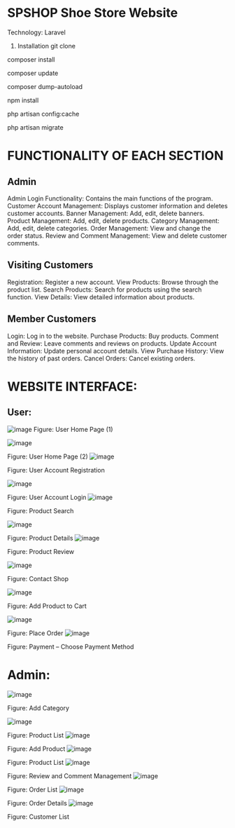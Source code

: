 # SPSHOP Shoe Store Website
Technology: Laravel

1. Installation
git clone <repo>

composer install

composer update

composer dump-autoload

npm install

php artisan config:cache

php artisan migrate 


# FUNCTIONALITY OF EACH SECTION
## Admin
Admin Login Functionality: Contains the main functions of the program.
Customer Account Management: Displays customer information and deletes customer accounts.
Banner Management: Add, edit, delete banners.
Product Management: Add, edit, delete products.
Category Management: Add, edit, delete categories.
Order Management: View and change the order status.
Review and Comment Management: View and delete customer comments.
## Visiting Customers
Registration: Register a new account.
View Products: Browse through the product list.
Search Products: Search for products using the search function.
View Details: View detailed information about products.
## Member Customers
Login: Log in to the website.
Purchase Products: Buy products.
Comment and Review: Leave comments and reviews on products.
Update Account Information: Update personal account details.
View Purchase History: View the history of past orders.
Cancel Orders: Cancel existing orders.

# WEBSITE INTERFACE:
## User:
![image](https://github.com/user-attachments/assets/89295a57-b98a-4af2-beac-fafcac5aecda)
Figure: User Home Page (1)

![image](https://github.com/user-attachments/assets/209264d5-37cf-484a-b0fa-2d492c87140a)

Figure: User Home Page (2)
![image](https://github.com/user-attachments/assets/dac0f0c3-c7a3-492c-b667-ed0f1e3e0f71)

 
Figure: User Account Registration

 ![image](https://github.com/user-attachments/assets/3f102518-a47f-47ab-915a-2bf49bdb3b57)

Figure: User Account Login
 ![image](https://github.com/user-attachments/assets/b9a1d557-82ae-49a3-89ab-fc2173e0f52f)

Figure: Product Search

 ![image](https://github.com/user-attachments/assets/6a66632b-def2-4012-bd19-6e721f17a512)

Figure: Product Details
 ![image](https://github.com/user-attachments/assets/7deef1d9-e8b0-4b8e-bcc0-1be4f1a3b07e)

Figure: Product Review

 ![image](https://github.com/user-attachments/assets/d37fe70f-0d67-4a77-9c95-25cdda1e0bab)

Figure: Contact Shop
 
![image](https://github.com/user-attachments/assets/147fad64-e856-45bb-9724-96abc09a0f7c)

Figure: Add Product to Cart

 ![image](https://github.com/user-attachments/assets/456a3637-56e3-4438-b2ad-ba2b93d7fa49)


Figure: Place Order
![image](https://github.com/user-attachments/assets/9ceb8b8f-4c1f-4dab-af79-3d7ab1163354)

 
Figure: Payment – Choose Payment Method

# Admin:
![image](https://github.com/user-attachments/assets/37f81a2e-fb6d-4ade-a4fb-5f52eb0a48a6)

Figure: Add Category

![image](https://github.com/user-attachments/assets/7989e94a-9d7e-426f-a6eb-b196a44bb1d2)
          
Figure: Product List
![image](https://github.com/user-attachments/assets/541e7cfb-e669-40dd-a87b-b94d1b055ca0)

Figure: Add Product
![image](https://github.com/user-attachments/assets/8790b75d-f579-481d-82a1-78dd6c55853a)

Figure: Product List
![image](https://github.com/user-attachments/assets/99b97f79-3d34-4625-9743-fe00df5e0e78)

Figure: Review and Comment Management
 ![image](https://github.com/user-attachments/assets/34cbb820-0796-4a22-a430-cd74ca404520)

Figure: Order List
 ![image](https://github.com/user-attachments/assets/5fcfc6e6-4032-4a4a-a1ed-ae5b7a797c0d)

Figure: Order Details
 ![image](https://github.com/user-attachments/assets/4d71764c-db3f-4b81-b7ff-0beb267300d4)
 
Figure: Customer List

